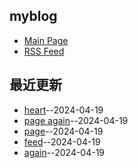 ## myblog
- [Main Page](https://somebody27.github.io/myblog/)
- [RSS Feed](https://raw.githubusercontent.com/somebody27/myblog/main/feed.xml)
## 最近更新
- [heart](https://github.com/somebody27/myblog/issues/15)--2024-04-19
- [page again](https://github.com/somebody27/myblog/issues/14)--2024-04-19
- [page](https://github.com/somebody27/myblog/issues/13)--2024-04-19
- [feed](https://github.com/somebody27/myblog/issues/12)--2024-04-19
- [again](https://github.com/somebody27/myblog/issues/11)--2024-04-19
